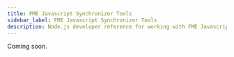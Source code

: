 ```yaml
---
title: FME Javascript Synchronizer Tools
sidebar_label: FME Javascript Synchronizer Tools
description: Node.js developer reference for working with FME Javascript Synchronizer Tools
---
```

Coming soon.